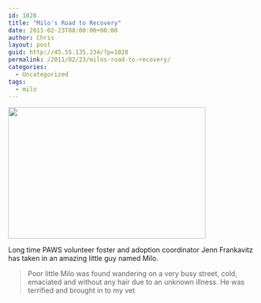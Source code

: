 ```yaml
---
id: 1028
title: "Milo's Road to Recovery"
date: 2011-02-23T08:00:00+00:00
author: Chris
layout: post
guid: http://45.55.135.234/?p=1028
permalink: /2011/02/23/milos-road-to-recovery/
categories:
  - Uncategorized
tags:
  - milo
---
```

<img src="https://pawsnewengland.com/wp-content/uploads/2011/02/img_9116-400x266.jpg" alt="" title="img_9116" width="400" height="266" class="aligncenter size-medium wp-image-1029" />

Long time PAWS volunteer foster and adoption coordinator Jenn Frankavitz has taken in an amazing little guy named Milo.

> Poor little Milo was found wandering on a very busy street, cold, emaciated and without any hair due to an unknown illness. He was terrified and brought in to my vet